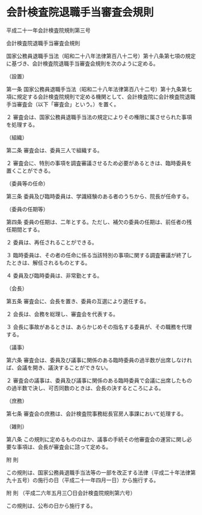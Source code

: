 # 会計検査院退職手当審査会規則

平成二十一年会計検査院規則第三号

会計検査院退職手当審査会規則

国家公務員退職手当法（昭和二十八年法律第百八十二号）第十八条第七項の規定に基づき、会計検査院退職手当審査会規則を次のように定める。

（設置）

第一条 国家公務員退職手当法（昭和二十八年法律第百八十二号）第十九条第七項に規定する会計検査院規則で定める機関として、会計検査院に会計検査院退職手当審査会（以下「審査会」という。）を置く。

２ 審査会は、国家公務員退職手当法の規定によりその権限に属させられた事項を処理する。

（組織）

第二条 審査会は、委員三人で組織する。

２ 審査会に、特別の事項を調査審議させるため必要があるときは、臨時委員を置くことができる。

（委員等の任命）

第三条 委員及び臨時委員は、学識経験のある者のうちから、院長が任命する。

（委員の任期等）

第四条 委員の任期は、二年とする。ただし、補欠の委員の任期は、前任者の残任期間とする。

２ 委員は、再任されることができる。

３ 臨時委員は、その者の任命に係る当該特別の事項に関する調査審議が終了したときは、解任されるものとする。

４ 委員及び臨時委員は、非常勤とする。

（会長）

第五条 審査会に、会長を置き、委員の互選により選任する。

２ 会長は、会務を総理し、審査会を代表する。

３ 会長に事故があるときは、あらかじめその指名する委員が、その職務を代理する。

（議事）

第六条 審査会は、委員及び議事に関係のある臨時委員の過半数が出席しなければ、会議を開き、議決することができない。

２ 審査会の議事は、委員及び議事に関係のある臨時委員で会議に出席したものの過半数で決し、可否同数のときは、会長の決するところによる。

（庶務）

第七条 審査会の庶務は、会計検査院事務総長官房人事課において処理する。

（雑則）

第八条 この規則に定めるもののほか、議事の手続その他審査会の運営に関し必要な事項は、会長が審査会に諮って定める。

附 則

この規則は、国家公務員退職手当法等の一部を改正する法律（平成二十年法律第九十五号）の施行の日（平成二十一年四月一日）から施行する。

附 則 （平成二六年五月三〇日会計検査院規則第六号）

この規則は、公布の日から施行する。
